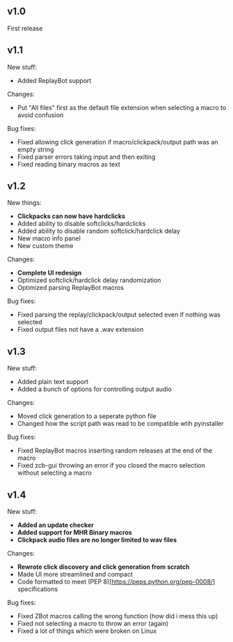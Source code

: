 ## v1.0

First release

## v1.1

New stuff:
- Added ReplayBot support

Changes:
- Put "All files" first as the default file extension when selecting a macro to avoid confusion

Bug fixes:
- Fixed allowing click generation if macro/clickpack/output path was an empty string
- Fixed parser errors taking input and then exiting
- Fixed reading binary macros as text

## v1.2

New things:
- **Clickpacks can now have hardclicks**
- Added ability to disable softclicks/hardclicks
- Added ability to disable random softclick/hardclick delay
- New macro info panel
- New custom theme

Changes:
- **Complete UI redesign**
- Optimized softclick/hardclick delay randomization
- Optimized parsing ReplayBot macros

Bug fixes:
- Fixed parsing the replay/clickpack/output selected even if nothing was selected
- Fixed output files not have a .wav extension

## v1.3

New stuff:
- Added plain text support
- Added a bunch of options for controlling output audio

Changes:
- Moved click generation to a seperate python file
- Changed how the script path was read to be compatible wtih pyinstaller

Bug fixes:
- Fixed ReplayBot macros inserting random releases at the end of the macro
- Fixed zcb-gui throwing an error if you closed the macro selection without selecting a macro

## v1.4

New stuff:
- **Added an update checker**
- **Added support for MHR Binary macros**
- **Clickpack audio files are no longer limited to wav files**

Changes:
- **Rewrote click discovery and click generation from scratch**
- Made UI more streamlined and compact
- Code formatted to meet (PEP 8)[https://peps.python.org/pep-0008/] specifications

Bug fixes:
- Fixed ZBot macros calling the wrong function (how did i mess this up)
- Fixed not selecting a macro to throw an error (again)
- Fixed a lot of things which were broken on Linux
